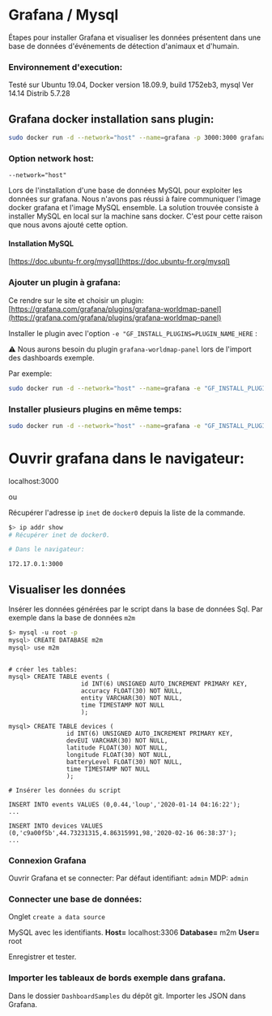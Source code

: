 # Grafana / Mysql
Étapes pour installer Grafana et visualiser les données présentent dans une base de données d'événements de détection d'animaux et d'humain.

### Environnement d'execution:
Testé sur Ubuntu 19.04, 
Docker version 18.09.9, build 1752eb3, 
mysql  Ver 14.14 Distrib 5.7.28 

## Grafana docker installation sans plugin:

```bash
sudo docker run -d --network="host" --name=grafana -p 3000:3000 grafana/grafana
```

### Option network host:

`--network="host"`

Lors de l'installation d'une base de données MySQL pour exploiter les données sur grafana. Nous n'avons pas réussi à faire communiquer l'image docker grafana et l'image MySQL ensemble.
La solution trouvée consiste à installer MySQL en local sur la machine sans docker. C'est pour cette raison que nous avons ajouté cette option.

#### Installation MySQL

[https://doc.ubuntu-fr.org/mysql](https://doc.ubuntu-fr.org/mysql)

### Ajouter un plugin à grafana:
Ce rendre sur le site et choisir un plugin: 
[https://grafana.com/grafana/plugins/grafana-worldmap-panel](https://grafana.com/grafana/plugins/grafana-worldmap-panel)

Installer le plugin avec l'option `-e "GF_INSTALL_PLUGINS=PLUGIN_NAME_HERE` :

:warning: Nous aurons besoin du plugin `grafana-worldmap-panel` lors de l'import des dashboards exemple.

Par exemple:
```bash
sudo docker run -d --network="host" --name=grafana -e "GF_INSTALL_PLUGINS=grafana-worldmap-panel" grafana/grafana
```



### Installer plusieurs plugins en même temps:

```bash
sudo docker run -d --network="host" --name=grafana -e "GF_INSTALL_PLUGINS=pr0ps-trackmap-panel,alexandra-trackmap-panel,grafana-worldmap-panel" grafana/grafana
```

# Ouvrir grafana dans le navigateur:

localhost:3000

ou

Récupérer l'adresse ip `inet` de `docker0` depuis la liste de la commande.

```bash
$> ip addr show
# Récupérer inet de docker0.

# Dans le navigateur:

172.17.0.1:3000

```

## Visualiser les données

Insérer les données générées par le script dans la base de données Sql. 
Par exemple dans la base de données `m2m`

```bash
$> mysql -u root -p
mysql> CREATE DATABASE m2m
mysql> use m2m

```

``` mysql

# créer les tables:
mysql> CREATE TABLE events (
                    id INT(6) UNSIGNED AUTO_INCREMENT PRIMARY KEY,
                    accuracy FLOAT(30) NOT NULL,
                    entity VARCHAR(30) NOT NULL,
                    time TIMESTAMP NOT NULL
                    );

mysql> CREATE TABLE devices (
                id INT(6) UNSIGNED AUTO_INCREMENT PRIMARY KEY,
                devEUI VARCHAR(30) NOT NULL,
                latitude FLOAT(30) NOT NULL,
                longitude FLOAT(30) NOT NULL,
                batteryLevel FLOAT(30) NOT NULL,
                time TIMESTAMP NOT NULL
                );

# Insérer les données du script

INSERT INTO events VALUES (0,0.44,'loup','2020-01-14 04:16:22');
...

INSERT INTO devices VALUES (0,'c9a00f5b',44.73231315,4.86315991,98,'2020-02-16 06:38:37');
...

```


### Connexion Grafana
Ouvrir Grafana et se connecter:
Par défaut identifiant: `admin` MDP: `admin`

### Connecter une base de données:

Onglet `create a data source`

MySQL avec les identifiants.
**Host=** localhost:3306
**Database=** m2m
**User=** root

Enregistrer et tester.

### Importer les tableaux de bords exemple dans grafana.

Dans le dossier `DashboardSamples` du dépôt git. Importer les JSON dans Grafana.







